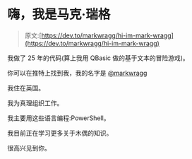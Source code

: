 # 嗨，我是马克·瑞格

> 原文:[https://dev.to/markwragg/hi-im-mark-wragg](https://dev.to/markwragg/hi-im-mark-wragg)

我做了 25 年的代码(算上我用 QBasic 做的基于文本的冒险游戏)。

你可以在推特上找到我，我的名字是 [@markwragg](https://twitter.com/markwragg)

我住在英国。

我为真理组织工作。

我主要用这些语言编程:PowerShell。

我目前正在学习更多关于木偶的知识。

很高兴见到你。